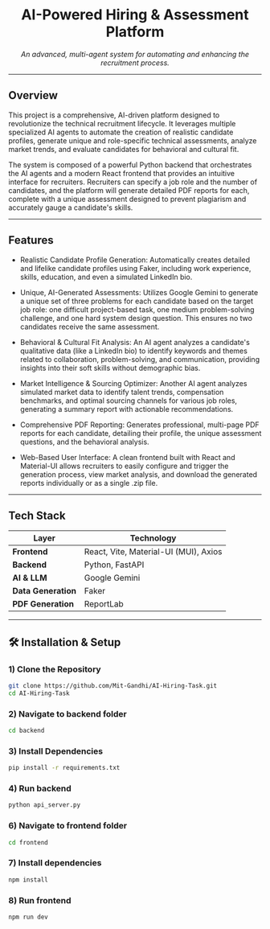 <h1 align="center">AI-Powered Hiring & Assessment Platform</h1>

<p align="center">
<em>An advanced, multi-agent system for automating and enhancing the recruitment process.</em>
</p>

---

## Overview

This project is a comprehensive, AI-driven platform designed to revolutionize the technical recruitment lifecycle. It leverages multiple specialized AI agents to automate the creation of realistic candidate profiles, generate unique and role-specific technical assessments, analyze market trends, and evaluate candidates for behavioral and cultural fit.

The system is composed of a powerful Python backend that orchestrates the AI agents and a modern React frontend that provides an intuitive interface for recruiters. Recruiters can specify a job role and the number of candidates, and the platform will generate detailed PDF reports for each, complete with a unique assessment designed to prevent plagiarism and accurately gauge a candidate's skills.

---

## Features

- Realistic Candidate Profile Generation: Automatically creates detailed and lifelike candidate profiles using Faker, including work experience, skills, education, and even a simulated LinkedIn bio.

- Unique, AI-Generated Assessments: Utilizes Google Gemini to generate a unique set of three problems for each candidate based on the target job role: one difficult project-based task, one medium problem-solving challenge, and one hard system design question. This ensures no two candidates receive the same assessment.

- Behavioral & Cultural Fit Analysis: An AI agent analyzes a candidate's qualitative data (like a LinkedIn bio) to identify keywords and themes related to collaboration, problem-solving, and communication, providing insights into their soft skills without demographic bias.

- Market Intelligence & Sourcing Optimizer: Another AI agent analyzes simulated market data to identify talent trends, compensation benchmarks, and optimal sourcing channels for various job roles, generating a summary report with actionable recommendations.

- Comprehensive PDF Reporting: Generates professional, multi-page PDF reports for each candidate, detailing their profile, the unique assessment questions, and the behavioral analysis.

- Web-Based User Interface: A clean frontend built with React and Material-UI allows recruiters to easily configure and trigger the generation process, view market analysis, and download the generated reports individually or as a single .zip file.

---

## Tech Stack

| Layer | Technology |
|-------|------------|
| **Frontend** | React, Vite, Material-UI (MUI), Axios |
| **Backend** | Python, FastAPI |
| **AI & LLM** | Google Gemini |
| **Data Generation** | Faker |
| **PDF Generation** | ReportLab |

---

## 🛠 Installation & Setup

### 1) Clone the Repository

```bash
git clone https://github.com/Mit-Gandhi/AI-Hiring-Task.git
cd AI-Hiring-Task
```
### 2) Navigate to backend folder

```bash
cd backend
```

### 3) Install Dependencies

```bash
pip install -r requirements.txt
```

### 4) Run backend

```bash
python api_server.py
```

### 6) Navigate to frontend folder

```bash
cd frontend
```

### 7) Install dependencies

```bash
npm install
```

### 8) Run frontend

```bash
npm run dev
```
